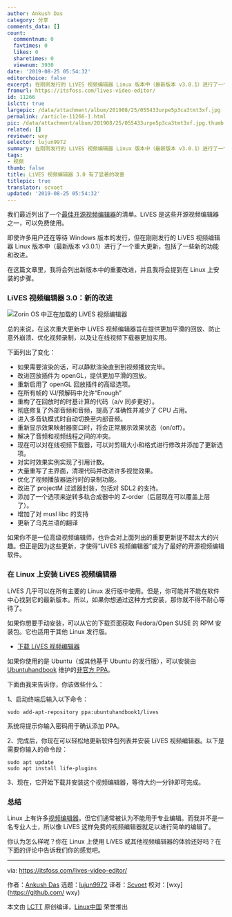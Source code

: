 ```yaml
---
author: Ankush Das
category: 分享
comments_data: []
count:
  commentnum: 0
  favtimes: 0
  likes: 0
  sharetimes: 0
  viewnum: 3930
date: '2019-08-25 05:54:32'
editorchoice: false
excerpt: 在刚刚发行的 LiVES 视频编辑器 Linux 版本中（最新版本 v3.0.1）进行了一个重大更新，更新内容中包括了一些新的功能和改进。
fromurl: https://itsfoss.com/lives-video-editor/
id: 11266
islctt: true
largepic: /data/attachment/album/201908/25/055433urpe5p3ca3tmt3xf.jpg
permalink: /article-11266-1.html
pic: /data/attachment/album/201908/25/055433urpe5p3ca3tmt3xf.jpg.thumb.jpg
related: []
reviewer: wxy
selector: lujun9972
summary: 在刚刚发行的 LiVES 视频编辑器 Linux 版本中（最新版本 v3.0.1）进行了一个重大更新，更新内容中包括了一些新的功能和改进。
tags:
- 视频
thumb: false
title: LiVES 视频编辑器 3.0 有了显著的改善
titlepic: true
translator: scvoet
updated: '2019-08-25 05:54:32'
---
```


我们最近列出了一个[最佳开源视频编辑器](https://itsfoss.com/open-source-video-editors/)的清单。LiVES 是这些开源视频编辑器之一，可以免费使用。


即使许多用户还在等待 Windows 版本的发行，但在刚刚发行的 LiVES 视频编辑器 Linux 版本中（最新版本 v3.0.1）进行了一个重大更新，包括了一些新的功能和改进。


在这篇文章里，我将会列出新版本中的重要改进，并且我将会提到在 Linux 上安装的步骤。


### LiVES 视频编辑器 3.0：新的改进


![Zorin OS 中正在加载的 LiVES 视频编辑器](/data/attachment/album/201908/25/055433urpe5p3ca3tmt3xf.jpg)


总的来说，在这次重大更新中 LiVES 视频编辑器旨在提供更加平滑的回放、防止意外崩溃、优化视频录制，以及让在线视频下载器更加实用。


下面列出了变化：


* 如果需要渲染的话，可以静默渲染直到到视频播放完毕。
* 改进回放插件为 openGL，提供更加平滑的回放。
* 重新启用了 openGL 回放插件的高级选项。
* 在所有帧的 VJ/预解码中允许“Enough”
* 重构了在回放时的时基计算的代码（a/v 同步更好）。
* 彻底修复了外部音频和音频，提高了准确性并减少了 CPU 占用。
* 进入多音轨模式时自动切换至内部音频。
* 重新显示效果映射器窗口时，将会正常展示效果状态（on/off）。
* 解决了音频和视频线程之间的冲突。
* 现在可以对在线视频下载器，可以对剪辑大小和格式进行修改并添加了更新选项。
* 对实时效果实例实现了引用计数。
* 大量重写了主界面，清理代码并改进许多视觉效果。
* 优化了视频播放器运行时的录制功能。
* 改进了 projectM 过滤器封装，包括对 SDL2 的支持。
* 添加了一个选项来逆转多轨合成器中的 Z-order（后层现在可以覆盖上层了）。
* 增加了对 musl libc 的支持
* 更新了乌克兰语的翻译


如果你不是一位高级视频编辑师，也许会对上面列出的重要更新提不起太大的兴趣。但正是因为这些更新，才使得“LiVES 视频编辑器”成为了最好的开源视频编辑软件。


 


### 在 Linux 上安装 LiVES 视频编辑器


LiVES 几乎可以在所有主要的 Linux 发行版中使用。但是，你可能并不能在软件中心找到它的最新版本。所以，如果你想通过这种方式安装，那你就不得不耐心等待了。


如果你想要手动安装，可以从它的下载页面获取 Fedora/Open SUSE 的 RPM 安装包。它也适用于其他 Linux 发行版。


* [下载 LiVES 视频编辑器](http://lives-video.com/index.php?do=downloads#binaries)


如果你使用的是 Ubuntu（或其他基于 Ubuntu 的发行版），可以安装由 [Ubuntuhandbook](http://ubuntuhandbook.org/index.php/2019/08/lives-video-editor-3-0-released-install-ubuntu/) 维护的[非官方 PPA](https://itsfoss.com/ppa-guide/)。


下面由我来告诉你，你该做些什么：


1、启动终端后输入以下命令：



```
sudo add-apt-repository ppa:ubuntuhandbook1/lives
```

系统将提示你输入密码用于确认添加 PPA。


2、完成后，你现在可以轻松地更新软件包列表并安装 LiVES 视频编辑器。以下是需要你输入的命令段：



```
sudo apt update
sudo apt install life-plugins
```

3、现在，它开始下载并安装这个视频编辑器，等待大约一分钟即可完成。


### 总结


Linux 上有许多[视频编辑器](https://itsfoss.com/best-video-editing-software-linux/)。但它们通常被认为不能用于专业编辑。而我并不是一名专业人士，所以像 LiVES 这样免费的视频编辑器就足以进行简单的编辑了。


你认为怎么样呢？你在 Linux 上使用 LiVES 或其他视频编辑器的体验还好吗？在下面的评论中告诉我们你的感觉吧。




---


via: <https://itsfoss.com/lives-video-editor/>


作者：[Ankush Das](https://itsfoss.com/author/ankush/) 选题：[lujun9972](https://github.com/lujun9972) 译者：[Scvoet](https://github.com/scvoet) 校对：[wxy](https://github.com/ wxy)


本文由 [LCTT](https://github.com/LCTT/TranslateProject) 原创编译，[Linux中国](https://linux.cn/) 荣誉推出
